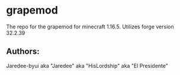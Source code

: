 # grapemod
The repo for the grapemod for minecraft 1.16.5. Utilizes forge version 32.2.39

## Authors:
Jaredee-byui aka "Jaredee" aka "HisLordship" aka "El Presidente"
